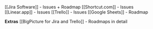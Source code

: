 [[Jira Software]] - Issues + Roadmap
[[Shortcut.com]] - Issues
[[Linear.app]] - Issues
[[Trello]] - Issues
[[Google Sheets]] - Roadmap

**Extras**
[[BigPicture for Jira and Trello]] - Roadmaps in detail